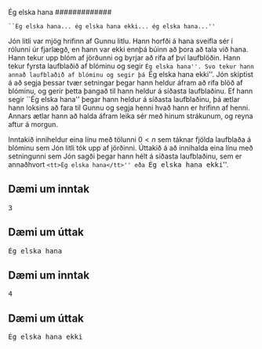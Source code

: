Ég elska hana
#############

    ``Ég elska hana... ég elska hana ekki... ég elska hana...''

Jón litli var mjög hrifinn af Gunnu litlu. Hann horfði á hana sveifla sér í rólunni úr fjarlægð, en hann var ekki ennþá búinn að þora að tala við hana. Hann tekur upp blóm af jörðunni og byrjar að rífa af því laufblöðin. Hann tekur fyrsta laufblaðið af blóminu og segir ``Ég elska hana''. Svo tekur hann annað laufblaðið af blóminu og segir þá ``Ég elska hana ekki''. Jón skiptist á að segja þessar tvær setningar þegar hann heldur áfram að rífa blöð af blóminu, og gerir þetta þangað til hann heldur á síðasta laufblaðinu. Ef hann segir ``Ég elska hana'' þegar hann heldur á síðasta laufblaðinu, þá ætlar hann loksins að fara til Gunnu og segja henni hvað hann er hrifinn af henni. Annars ætlar hann að halda áfram leika sér með hinum strákunum, og reyna aftur á morgun.

Inntakið inniheldur eina línu með tölunni $0 < n$ sem táknar fjölda laufblaða á blóminu sem Jón litli tók upp af jörðinni. Úttakið á að innihalda eina línu með setningunni sem Jón sagði þegar hann hélt á síðasta laufblaðinu, sem er annaðhvort ``<tt>Ég elska hana</tt>'' eða ``<tt>Ég elska hana ekki</tt>''.

Dæmi um inntak
--------------

<pre>
3
</pre>

Dæmi um úttak
-------------

<pre>
Ég elska hana
</pre>


Dæmi um inntak
--------------

<pre>
4
</pre>

Dæmi um úttak
-------------

<pre>
Ég elska hana ekki
</pre>

